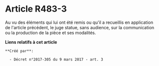 # Article R483-3

Au vu des éléments qui lui ont été remis ou qu'il a recueillis en application de l'article précédent, le juge statue, sans
audience, sur la communication ou la production de la pièce et ses modalités.

**Liens relatifs à cet article**

	**Créé par**:

	  - Décret n°2017-305 du 9 mars 2017 - art. 3
